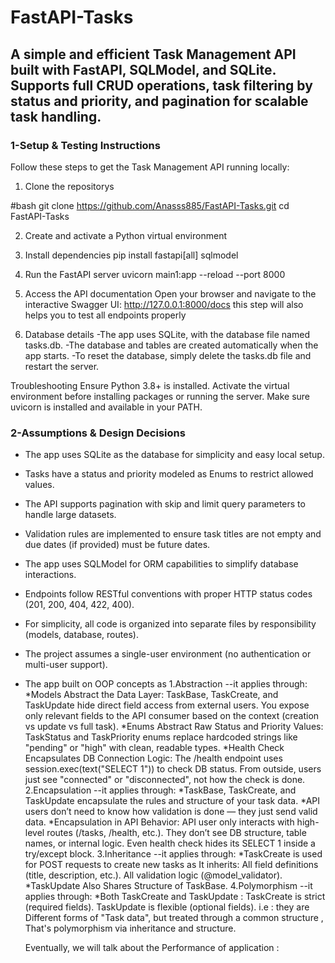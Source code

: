 # FastAPI-Tasks
A simple and efficient Task Management API built with FastAPI, SQLModel, and SQLite. Supports full CRUD operations, task filtering by status and priority, and pagination for scalable task handling.
------------------------------------
### 1-Setup & Testing Instructions
Follow these steps to get the Task Management API running locally:

 1. Clone the repositorys

#bash
git clone https://github.com/Anasss885/FastAPI-Tasks.git
cd FastAPI-Tasks

2. Create and activate a Python virtual environment

3. Install dependencies
pip install fastapi[all] sqlmodel

4. Run the FastAPI server
uvicorn main1:app --reload --port 8000

5. Access the API documentation
Open your browser and navigate to the interactive Swagger UI:
http://127.0.0.1:8000/docs
this step will also helps you to test all endpoints properly 

6. Database details
-The app uses SQLite, with the database file named tasks.db.
-The database and tables are created automatically when the app starts.
-To reset the database, simply delete the tasks.db file and restart the server.


Troubleshooting
Ensure Python 3.8+ is installed.
Activate the virtual environment before installing packages or running the server.
Make sure uvicorn is installed and available in your PATH.

### 2-Assumptions & Design Decisions
- The app uses SQLite as the database for simplicity and easy local setup.
- Tasks have a status and priority modeled as Enums to restrict allowed values.
- The API supports pagination with skip and limit query parameters to handle large datasets.
- Validation rules are implemented to ensure task titles are not empty and due dates (if provided) must be future dates.
- The app uses SQLModel for ORM capabilities to simplify database interactions.
- Endpoints follow RESTful conventions with proper HTTP status codes (201, 200, 404, 422, 400).
- For simplicity, all code is organized into separate files by responsibility (models, database, routes).
- The project assumes a single-user environment (no authentication or multi-user support).
- The app built on OOP concepts as
   1.Abstraction
     --it applies through:
         *Models Abstract the Data Layer:
           TaskBase, TaskCreate, and TaskUpdate hide direct field access from external users.
           You expose only relevant fields to the API consumer based on the context (creation vs update vs full task).
        *Enums Abstract Raw Status and Priority Values:
          TaskStatus and TaskPriority enums replace hardcoded strings like "pending" or "high" with clean, readable types.
        *Health Check Encapsulates DB Connection Logic:
         The /health endpoint uses session.exec(text("SELECT 1")) to check DB status.
         From outside, users just see "connected" or "disconnected", not how the check is done.
  2.Encapsulation
     --it applies through:
         *TaskBase, TaskCreate, and TaskUpdate encapsulate the rules and structure of your task data.
         *API users don’t need to know how validation is done — they just send valid data. 
         *Encapsulation in API Behavior:
           API user only interacts with high-level routes (/tasks, /health, etc.).
           They don’t see DB structure, table names, or internal logic.
           Even health check hides its SELECT 1 inside a try/except block.
  3.Inheritance
    --it applies through:
       *TaskCreate is used for POST requests to create new tasks as It inherits:
             All field definitions (title, description, etc.).
             All validation logic (@model_validator).
       *TaskUpdate Also Shares Structure of TaskBase.
  4.Polymorphism
   --it applies through:
      *Both TaskCreate and TaskUpdate :
        TaskCreate is strict (required fields).
       TaskUpdate is flexible (optional fields).
  i.e :  they are Different forms of "Task data", but treated through a common structure , That's polymorphism via inheritance and structure.

  Eventually, we will talk about the Performance of application :
  
         
    
